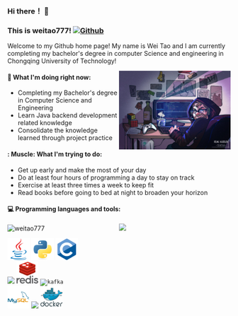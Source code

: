 ### Hi there！ 👋 
### This is weitao777! [![Github](https://img.shields.io/badge/-Github-000?style=flat&logo=Github&logoColor=white)](https://github.com/weitao777)

Welcome to my Github home page!  My name is Wei Tao and I am currently completing my bachelor's degree in computer Science and engineering in Chongqing University of Technology! 

<img align="right" alt="img" src="https://github.com/FernandoRoldan93/FernandoRoldan93/blob/master/cover_image.jpg" width="50%" height="auto" />


#### 🌱 What I'm doing right now: 
- Completing my Bachelor's degree in Computer Science and Engineering  
- Learn Java backend development related knowledge  
- Consolidate the knowledge learned through project practice 
#### : Muscle: What I'm trying to do:  
- Get up early and make the most of your day  
- Do at least four hours of programming a day to stay on track  
- Exercise at least three times a week to keep fit  
- Read books before going to bed at night to broaden your horizon 

#### :computer: Programming languages and tools: 
<p>
<img width="50%" align="right" src="https://github-readme-stats.vercel.app/api?username=weitao777&show_icons=true&hide_border=true" />
<p><img align="center" src="https://github-readme-streak-stats.herokuapp.com/?user=weitao777&" alt="weitao777" /></p>
<code><img width="10%" src="https://raw.githubusercontent.com/devicons/devicon/master/icons/java/java-original.svg"></code>
<code><img width="10%" src="https://raw.githubusercontent.com/devicons/devicon/master/icons/python/python-original.svg"></code>
<code><img width="10%"  src="https://raw.githubusercontent.com/devicons/devicon/master/icons/c/c-original.svg"></code>
<br />
<code><img width="10%" src="https://www.vectorlogo.zone/logos/springio/springio-icon.svg"></code>
<code><img width="10%" src="https://raw.githubusercontent.com/devicons/devicon/master/icons/redis/redis-original-wordmark.svg"></code>
<code><img width="10%" src="https://www.vectorlogo.zone/logos/apache_kafka/apache_kafka-icon.svg" alt="kafka"></code>
<br />
<code><img width="10%" src="https://raw.githubusercontent.com/devicons/devicon/master/icons/mysql/mysql-original-wordmark.svg"></code>
<code><img width="10%" src="https://www.vectorlogo.zone/logos/elastic/elastic-icon.svg"></code>
<code><img width="10%" src="https://raw.githubusercontent.com/devicons/devicon/master/icons/docker/docker-original-wordmark.svg"></code>
</p>
